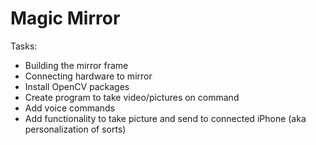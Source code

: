 # Magic Mirror

Tasks:
* Building the mirror frame
* Connecting hardware to mirror
* Install OpenCV packages
* Create program to take video/pictures on command
* Add voice commands
* Add functionality to take picture and send to connected iPhone (aka personalization of sorts)
